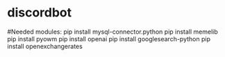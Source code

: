 # discordbot
#Needed modules:
pip install mysql-connector.python
pip install memelib
pip install pyowm
pip install openai
pip install googlesearch-python
pip install openexchangerates
